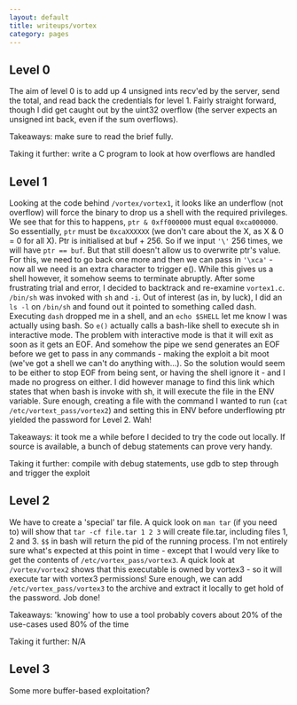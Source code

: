 ```yaml
---
layout: default
title: writeups/vortex
category: pages
---
```


## Level 0 ##

The aim of level 0 is to add up 4 unsigned ints recv'ed by the server, send the total, and read back the credentials for level 1. Fairly straight forward, though I did get caught out by the uint32 overflow (the server expects an unsigned int back, even if the sum overflows).

Takeaways: make sure to read the brief fully.

Taking it further: write a C program to look at how overflows are handled

## Level 1 ##

Looking at the code behind `/vortex/vortex1`, it looks like an underflow (not overflow) will force the binary to drop us a shell with the required privileges. We see that for this to happens, `ptr & 0xff000000` must equal `0xca000000`. So essentially, `ptr` must be `0xcaXXXXXX` (we don't care about the X, as X & 0 = 0 for all X). Ptr is initialised at buf + 256. So if we input `'\'` 256 times, we will have `ptr == buf`. But that still doesn't allow us to overwrite ptr's value. For this, we need to go back one more and then we can pass in `'\xca'` - now all we need is an extra character to trigger e().
While this gives us a shell however, it somehow seems to terminate abruptly. After some frustrating trial and error, I decided to backtrack and re-examine `vortex1.c`. `/bin/sh` was invoked with `sh` and `-i`. Out of interest (as in, by luck), I did an `ls -l` on `/bin/sh` and found out it pointed to something called dash. Executing `dash` dropped me in a shell, and an `echo $SHELL` let me know I was actually using bash. So `e()` actually calls a  bash-like shell to execute sh in interactive mode.
The problem with interactive mode is that it will exit as soon as it gets an EOF. And somehow the pipe we send generates an EOF before we get to pass in any commands - making the exploit a bit moot (we've got a shell we can't do anything with...). So the solution would seem to be either to stop EOF from being sent, or having the shell ignore it - and I made no progress on either. I did however manage to find this link which states that when bash is invoke with sh, it will execute the file in the ENV variable. Sure enough, creating a file with the command I wanted to run (`cat /etc/vortext_pass/vortex2`) and setting this in ENV before underflowing ptr yielded the password for Level 2. Wah!

Takeaways: it took me a while before I decided to try the code out locally. If source is available, a bunch of debug statements can prove very handy.

Taking it further: compile with debug statements, use gdb to step through and trigger the exploit

## Level 2 ##

We have to create a 'special' tar file. A quick look on `man tar` (if you need to) will show that `tar -cf file.tar 1 2 3` will create file.tar, including files 1, 2 and 3. `$$` in bash will return the pid of the running process. I'm not entirely sure what's expected at this point in time - except that I would very like to get the contents of `/etc/vortex_pass/vortex3`. A quick look at `/vortex/vortex2` shows that this executable is owned by vortex3 - so it will execute tar with vortex3 permissions!
Sure enough, we can add `/etc/vortex_pass/vortex3` to the archive and extract it locally to get hold of the password. Job done!

Takeaways: 'knowing' how to use a tool probably covers about 20% of the use-cases used 80% of the time

Taking it further: N/A

## Level 3 ##

Some more buffer-based exploitation?
